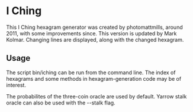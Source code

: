 # I Ching
This I Ching hexagram generator was created by photomattmills, around 2011, with some improvements since. This version is updated by Mark Kolmar. Changing lines are displayed, along with the changed hexagram.

## Usage
The script bin/iching can be run from the command line. The index of hexagrams and some methods in hexagram-generation code may be of interest.

The probabilites of the three-coin oracle are used by default. Yarrow stalk oracle can also be used with the --stalk flag.
